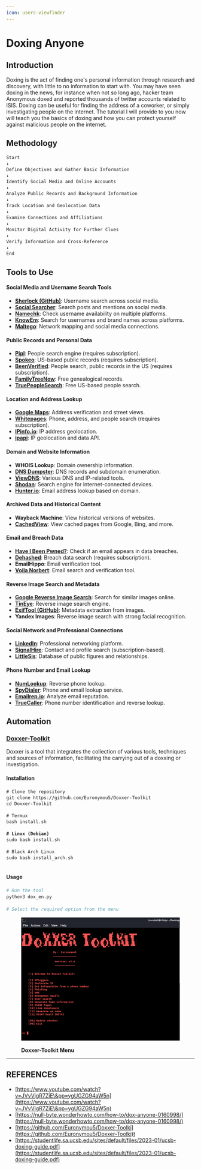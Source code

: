 ```yaml
---
icon: users-viewfinder
---
```


# Doxing Anyone

## Introduction

Doxing is the act of finding one's personal information through research and discovery, with little to no information to start with. You may have seen doxing in the news, for instance when not so long ago, hacker team Anonymous doxed and reported thousands of twitter accounts related to ISIS. Doxing can be useful for finding the address of a coworker, or simply investigating people on the internet. The tutorial I will provide to you now will teach you the basics of doxing and how you can protect yourself against malicious people on the internet.

## Methodology

```
Start  
↓  
Define Objectives and Gather Basic Information  
↓  
Identify Social Media and Online Accounts  
↓  
Analyze Public Records and Background Information  
↓  
Track Location and Geolocation Data  
↓  
Examine Connections and Affiliations  
↓  
Monitor Digital Activity for Further Clues  
↓  
Verify Information and Cross-Reference  
↓  
End
```



## Tools to Use

#### Social Media and Username Search Tools

* [**Sherlock (GitHub)**](https://github.com/sherlock-project/sherlock): Username search across social media.
* [**Social Searcher**](https://www.social-searcher.com/): Search posts and mentions on social media.
* [**Namechk**](https://namechk.com/): Check username availability on multiple platforms.
* [**KnowEm**](https://knowem.com/): Search for usernames and brand names across platforms.
* [**Maltego**](https://www.maltego.com/): Network mapping and social media connections.

#### Public Records and Personal Data

* [**Pipl**](https://pipl.com/): People search engine (requires subscription).
* [**Spokeo**](https://www.spokeo.com/): US-based public records (requires subscription).
* [**BeenVerified**](https://www.beenverified.com/): People search, public records in the US (requires subscription).
* [**FamilyTreeNow**](https://www.familytreenow.com/): Free genealogical records.
* [**TruePeopleSearch**](https://www.truepeoplesearch.com/): Free US-based people search.

#### Location and Address Lookup

* [**Google Maps**](https://maps.google.com/): Address verification and street views.
* [**Whitepages**](https://www.whitepages.com/): Phone, address, and people search (requires subscription).
* [**IPinfo.io**](https://ipinfo.io/): IP address geolocation.
* [**ipapi**](https://ipapi.co/): IP geolocation and data API.

#### Domain and Website Information

* **WHOIS Lookup**: Domain ownership information.
* [**DNS Dumpster**](https://dnsdumpster.com/): DNS records and subdomain enumeration.
* [**ViewDNS**](https://viewdns.info/): Various DNS and IP-related tools.
* [**Shodan**](https://www.shodan.io/): Search engine for internet-connected devices.
* [**Hunter.io**](https://hunter.io/): Email address lookup based on domain.

#### Archived Data and Historical Content

* **Wayback Machine**: View historical versions of websites.
* [**CachedView**](https://cachedview.com/): View cached pages from Google, Bing, and more.

#### Email and Breach Data

* [**Have I Been Pwned?**](https://haveibeenpwned.com/): Check if an email appears in data breaches.
* [**Dehashed**](https://www.dehashed.com/): Breach data search (requires subscription).
* **EmailHippo**: Email verification tool.
* [**Voila Norbert**](https://www.voilanorbert.com/): Email search and verification tool.

#### Reverse Image Search and Metadata

* [**Google Reverse Image Search**](https://images.google.com/): Search for similar images online.
* [**TinEye**](https://www.tineye.com/): Reverse image search engine.
* [**ExifTool (GitHub)**](https://exiftool.org/): Metadata extraction from images.
* **Yandex Images**: Reverse image search with strong facial recognition.

#### Social Network and Professional Connections

* [**LinkedIn**](https://www.linkedin.com/): Professional networking platform.
* [**SignalHire**](https://www.signalhire.com/): Contact and profile search (subscription-based).
* [**LittleSis**](https://littlesis.org/): Database of public figures and relationships.

#### Phone Number and Email Lookup

* [**NumLookup**](https://www.numlookup.com/): Reverse phone lookup.
* [**SpyDialer**](https://www.spydialer.com/): Phone and email lookup service.
* [**Emailrep.io**](https://emailrep.io/): Analyze email reputation.
* [**TrueCaller**](https://www.truecaller.com/): Phone number identification and reverse lookup.

## Automation

### [Doxxer-Toolkit](https://github.com/Euronymou5/Doxxer-Toolkit)

Doxxer is a tool that integrates the collection of various tools, techniques and sources of information, facilitating the carrying out of a doxxing or investigation.

#### Installation

<pre class="language-bash"><code class="lang-bash"># Clone the repository
git clone https://github.com/Euronymou5/Doxxer-Toolkit
cd Doxxer-Toolkit

# Termux
bash install.sh

<strong># Linux (Debian)
</strong>sudo bash install.sh

# Black Arch Linux
sudo bash install_arch.sh

</code></pre>

#### Usage

```bash
# Run the tool
python3 dox_en.py

# Select the required option from the menu
```

<figure><img src="../../../.gitbook/assets/image.png" alt=""><figcaption><p><strong>Doxxer-Toolkit Menu</strong></p></figcaption></figure>







***

## REFERENCES

* [https://www.youtube.com/watch?v=JVvVjgR7ZiE\&pp=ygUGZG94aW5n](https://www.youtube.com/watch?v=JVvVjgR7ZiE\&pp=ygUGZG94aW5n)
* [https://null-byte.wonderhowto.com/how-to/dox-anyone-0160998/](https://null-byte.wonderhowto.com/how-to/dox-anyone-0160998/)
* [https://github.com/Euronymou5/Doxxer-Toolki](https://github.com/Euronymou5/Doxxer-Toolki)t
* [https://studentlife.sa.ucsb.edu/sites/default/files/2023-01/ucsb-doxing-guide.pdf](https://studentlife.sa.ucsb.edu/sites/default/files/2023-01/ucsb-doxing-guide.pdf)



